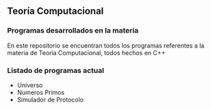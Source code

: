 ## Teoría Computacional
### Programas desarrollados en la materia
En este repositorio se encuentran todos los programas referentes a la materia de Teoria Computacional, todos hechos en C++

### Listado de programas actual

- Universo
- Numeros Primos
- Simulador de Protocolo
